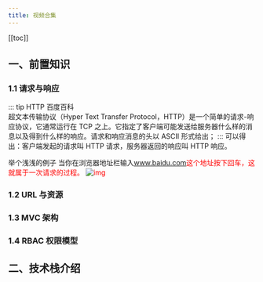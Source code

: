 ```yaml
---
title: 视频合集
---
```


[[toc]]

## 一、前置知识

### 1.1 请求与响应

::: tip HTTP 百度百科  
超文本传输协议（Hyper Text Transfer Protocol，HTTP）是一个简单的请求-响应协议，它通常运行在 TCP 之上。它指定了客户端可能发送给服务器什么样的消息以及得到什么样的响应。请求和响应消息的头以 ASCII 形式给出；
:::
可以得出：客户端发起的请求叫 HTTP 请求，服务器返回的响应叫 HTTP 响应。
<img src="https://img0.baidu.com/it/u=597612819,1413887364&fm=253&fmt=auto&app=138&f=JPEG?w=1332&h=492" alt="" />

举个浅浅的例子
当你在浏览器地址栏输入<span style="color:red">www.baidu.com</sapn>这个地址按下回车，这就属于一次请求的过程。
![img](/img/video/1.png)

### 1.2 URL 与资源

### 1.3 MVC 架构

### 1.4 RBAC 权限模型

## 二、技术栈介绍
